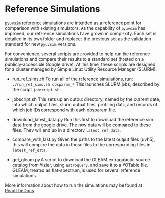 # Reference Simulations

``pyuvsim`` reference simulations are intended as a reference point for comparison
with existing simulators. As the capability of `pyuvsim` has improved, our
reference simulations have grown in complexity. Each set is detailed in its own
folder and replaces the previous set as the validation standard for new `pyuvsim`
versions.

For convenience, several scripts are provided to help run the reference simulations and
compare their results to a standard set (hosted on a publicly-accessible Google drive).
At this time, these scripts are designed for a cluster managed by Simple Linux Utility Resource
Manager (SLURM).

 - run_ref_sims.sh
        To run all of the reference simulations, run:
        ```
            ./run_ref_sims.sh obsparam_*
        ```
        This launches SLURM jobs, described by the script `jobscript.sh`.

 - jobscript.sh
        This sets up an output directory, named by the current date, into which output files,
        slurm output files, profiling data, and records of which job IDs correspond with each obsparam file.

 - download_latest_data.py
        Run this first to download the reference sim data from the google drive. The new data will be
        compared to these files. They will end up in a directory `latest_ref_data`.

 - compare_with_last.py
        Given the paths to the latest output files (uvh5), this will compare the data in those files
        to the corresponding files in `latest_ref_data`.

 - get_gleam.py
        A script to download the GLEAM extragalactic source catalog from Vizier, using `astroquery`,
        and save it to a VOTable file. GLEAM, treated as flat-spectrum, is used for several reference simulations.


More information about how to run the simulations may be found at
[ReadTheDocs](https://pyuvsim.readthedocs.io/en/latest/usage.html).

